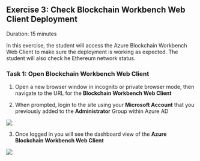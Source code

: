 ## Exercise 3: Check Blockchain Workbench Web Client Deployment
Duration: 15 minutes

In this exercise, the student will access the Azure Blockchain Workbench Web Client to make sure the deployment is working as expected. The student will also check he Ethereum network status.

### Task 1: Open Blockchain Workbench Web Client
1. Open a new browser window in incognito or private browser mode, then navigate to the URL for the **Blockchain Workbench Web Client**

2. When prompted, login to the site using your **Microsoft Account** that you previously added to the **Administrator** Group within Azure AD

![](https://github.com/ceteongvanness/eventdemo/blob/master/Azure%20Blockchain%20Workshop/Image/C1.png)

3. Once logged in you will see the dashboard view of the **Azure Blockchain Workbench Web Client**

![](https://github.com/ceteongvanness/eventdemo/blob/master/Azure%20Blockchain%20Workshop/Image/C2.png)

